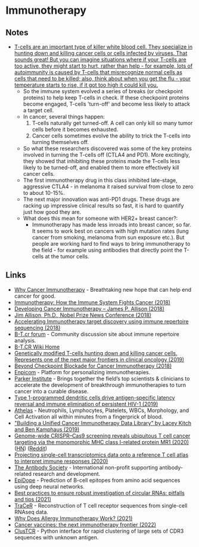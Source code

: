 # Immunotherapy

## Notes

- [T-cells are an important type of killer white blood cell. They specialize in hunting down and killing cancer cells or cells infected by viruses. That sounds great! But you can imagine situations where if your T-cells are too active, they might start to hurt, rather than help - for example, lots of autoimmunity is caused by T-cells that misrecognize normal cells as cells that need to be killed; also, think about when you get the flu - your temperature starts to rise, if it got too high it could kill you.](https://www.reddit.com/r/sciences/comments/9kfkmw/two_scientists_james_allison_and_tasuku_honjo_who/e6zolvk)
  - So the immune system evolved a series of breaks (or checkpoint proteins) to help keep T-cells in check. If these checkpoint proteins become engaged, T-cells 'turn-off' and become less likely to attack a target cell.
  - In cancer, several things happen:
    1. T-cells naturally get turned-off. A cell can only kill so many tumor cells before it becomes exhausted.
    2. Cancer cells sometimes evolve the ability to trick the T-cells into turning themselves off.
  - So what these researchers discovered was some of the key proteins involved in turning the T-cells off (CTLA4 and PD1). More excitingly, they showed that inhibiting these proteins made the T-cells less likely to be turned-off, and enabled them to more effectively kill cancer cells.
  - The first immunotherapy drug in this class inhibited late-stage, aggressive CTLA4 - in melanoma it raised survival from close to zero to about 10-15%.
  - The next major innovation was anti-PD1 drugs. These drugs are racking up impressive clinical results so fast, it is hard to quantify just how good they are.
  - What does this mean for someone with HER2+ breast cancer?:
    - Immunotherapy has made less inroads into breast cancer, so far. It seems to work best on cancers with high mutation rates (lung cancer from smoking, melanoma from sun exposure etc.). But people are working hard to find ways to bring immunotherapy to the field - for example using antibodies that directly point the T-cells at the tumor cells.

## Links

- [Why Cancer Immunotherapy](https://www.parkerici.org/why-cancer-immunotherapy/) - Breathtaking new hope that can help end cancer for good.
- [Immunotherapy: How the Immune System Fights Cancer (2018)](https://www.youtube.com/watch?v=jDdL2bMQXfE)
- [Developing Cancer Immunotherapy – James P. Allison (2018)](https://www.youtube.com/watch?v=D3HpxA_cMNw)
- [Jim Allison, Ph.D., Nobel Prize News Conference (2018)](https://www.youtube.com/watch?v=ScuTG1bzSHY)
- [Accelerating Immunotherapy target discovery using immune repertoire sequencing (2018)](https://www.youtube.com/watch?v=1ZHeoVqw4cQ)
- [B-T.cr forum](https://b-t.cr/) - Community discussion site about immune repertoire analysis.
- [B-T.CR Wiki Home](https://b-t.cr/t/b-t-cr-wiki-home/321)
- [Genetically modified T-cells hunting down and killing cancer cells. Represents one of the next major frontiers in clinical oncology (2019)](https://www.reddit.com/r/Futurology/comments/aohegg/genetically_modified_tcells_hunting_down_and/)
- [Beyond Checkpoint Blockade for Cancer Immunotherapy (2018)](https://www.youtube.com/watch?v=5fgjcbPgSvA)
- [Enpicom](https://www.enpicom.com/) - Platform for personalizing immunotherapies.
- [Parker Institute](https://www.parkerici.org/) - Brings together the field’s top scientists & clinicians to accelerate the development of breakthrough immunotherapies to turn cancer into a curable disease.
- [Type 1-programmed dendritic cells drive antigen-specific latency reversal and immune elimination of persistent HIV-1 (2019)](<https://www.ebiomedicine.com/article/S2352-3964(19)30222-1/fulltext>)
- [Athelas](https://athelas.com/) - Neutrophils, Lymphocytes, Platelets, WBCs, Morphology, and Cell Activation all within minutes from a fingerprick of blood.
- ["Building a Unified Cancer Immunotherapy Data Library" by Lacey Kitch and Ben Kamphaus (2019)](https://www.youtube.com/watch?v=vwZxHVcfwuw)
- [Genome-wide CRISPR–Cas9 screening reveals ubiquitous T cell cancer targeting via the monomorphic MHC class I-related protein MR1 (2020)](https://www.nature.com/articles/s41590-019-0578-8) ([HN](https://news.ycombinator.com/item?id=22101188)) ([Reddit](https://www.reddit.com/r/worldnews/comments/ergiwm/immune_cell_which_kills_most_cancers_discovered/))
- [Projecting single-cell transcriptomics data onto a reference T cell atlas to interpret immune responses (2020)](https://www.biorxiv.org/content/10.1101/2020.06.23.166546v1)
- [The Antibody Society](https://www.antibodysociety.org/) - International non-profit supporting antibody-related research and development.
- [EpiDope](https://github.com/mcollatz/EpiDope) - Prediction of B-cell epitopes from amino acid sequences using deep neural networks.
- [Best practices to ensure robust investigation of circular RNAs: pitfalls and tips (2021)](https://journals.plos.org/plosone/article?id=10.1371/journal.pone.0246952)
- [TraCeR](https://github.com/Teichlab/tracer) - Reconstruction of T cell receptor sequences from single-cell RNAseq data.
- [Why Does Allergy Immunotherapy Work? (2021)](https://the-lagrangian.github.io/2021/06/14/why-does-allergy-immunotherapy-work.html)
- [Cancer vaccines: the next immunotherapy frontier (2022)](https://www.nature.com/articles/s43018-022-00418-6)
- [ClusTCR](https://github.com/svalkiers/clusTCR) - Python interface for rapid clustering of large sets of CDR3 sequences with unknown antigen.
